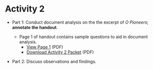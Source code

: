 # Activity 2

* Part 1: Conduct document analysis on the the excerpt of *O Pioneers*; **annotate the handout**. 

  * Page 1 of handout contains sample questions to aid in document analysis.
    * [View Page 1](https://github.com/mdalmau/Digital-Scholarship-Institute/blob/master/January%202018/Scholarly%20Editions/activity2_1913-Cather-OPioneers.pdf) (PDF) 
    * [Download Activity 2 Packet](https://iu.box.com/s/8u0mu2sq0hi9b0alump7zuwlg1qcsw0g) (PDF)
  
* Part 2: Discuss observations and findings.
